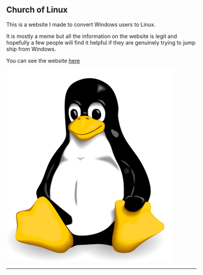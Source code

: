 ## Church of Linux

This is a website I made to convert Windows users to Linux.

It is mostly a meme but all the information on the website is legit and hopefully a few people will find it helpful if they are genuinely trying to jump ship from  Windows.

You can see the website [here](www.churchoflinux.org)

![Tux](img/tuxtransparent.png)

----